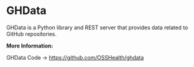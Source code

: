 # GHData

GHData is a Python library and REST server that provides data related to GitHub repositories.


**More Information:**

GHData Code → https://github.com/OSSHealth/ghdata
